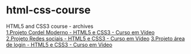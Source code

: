 # html-css-course
 HTML5 and CSS3 course - archives <br>
<a href="https://lucasqc3.github.io/html-css-course/challenges/d12/index.html" target="_blank">1.Projeto Cordel Moderno - HTML5 e CSS3 - Curso em Vídeo</a> <br>
<a href="https://lucasqc3.github.io/html-css-course/challenges/d13/index.html" target="_blank">2.Projeto Redes sociais - HTML5 e CSS3 - Curso em Vídeo</a>
<a href="https://lucasqc3.github.io/html-css-course/challenges/d14/index.html" target="_blank">3.Projeto área de login - HTML5 e CSS3 - Curso em Vídeo</a>
